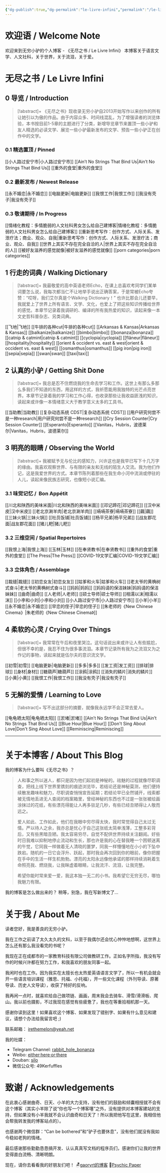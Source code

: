 ```yaml
---
{"dg-publish":true,"dg-permalink":"le-livre-infini","permalink":"/le-livre-infini/","tags":["gardenEntry"]}
---
```


# 欢迎语 / Welcome Note
欢迎来到无穷小驴的个人博客 - 《无尽之书 / Le Livre Infini》
本博客关于语言文学、人文社科，关于世界，关于流泪，关于爱。

# 无尽之书 / Le Livre Infini
## 0 导览 / Introduction
>[!abstract]+
>《无尽之书》现收录无穷小驴自2013开始写作以来创作的所有让她引以为傲的作品。由于内容众多、时间线混乱，为了增强读者的浏览体验，本书按目前1-5章的主题进行了分类，新增导览章节来置顶一些小驴和友人精选的必读文学、展览一些小驴最新发布的文学、预告一些小驴正在创作中的文学。

### 0.1 精选置顶 / Pinned
[[小人路过安宁市\|小人路过安宁市]]
[[Ain’t No Strings That Bind Us\|Ain’t No Strings That Bind Us]]
[[重外的食堂\|重外的食堂]]

### 0.2 最新发布 / Newest Release
[[永不婚恋\|永不婚恋]]
[[电脑更新\|电脑更新]]
[[我恨工作\|我恨工作]]
[[我没有壳子\|我没有壳子]]

### 0.3 敬请期待 / In Progress
[[情绪化教程：多情脆弱的人文社科男女怎么给自己建博客\|情绪化教程：多情脆弱的人文社科男女怎么给自己建博客]]
[[重新思考写作：创作方式、人际关系、发泄疗法；商业、观众、自我\|重新思考写作：创作方式、人际关系、发泄疗法；商业、观众、自我]]
[[世界上其实不存在完全自洽的人\|世界上其实不存在完全自洽的人]]
[[被好友滋养的感觉就像\|被好友滋养的感觉就像]]
[[porn categories\|porn categories]]

## 1 行走的词典 / Walking Dictionary

> [!abstract]+
> 我最敬爱的高中英语老师Echo，在课上总喜欢考同学们某单词要怎么说，我每次都当仁不让地举手说出正确答案，于是常被Echo夸赞：“哎呀，我们艾尔真是个Walking Dictionary！” 也许比那会儿还要早，我就爱上了世界上所有语言、文学、文化，也爱上了把这些知识传播给世界的感觉。本章节记录着我调研的、编译的所有我热爱的知识，读起来像一本文史哲科普杂志、另类词典。

[[飞地\|飞地]]
[[牛排的各种cut\|牛排的各种cut]]
[[Arkansas & Kansas\|Arkansas & Kansas]]
[[balkanize\|balkanize]]
[[bimbo\|bimbo]]
[[bonanza\|bonanza]]
[[catnip & catmint\|catnip & catmint]]
[[cyclopia\|cyclopia]]
[[flâneur\|flâneur]]
[[hospitality\|hospitality]]
[[orient & occident vs. east & west\|orient & occident vs. east & west]]
[[osmanthus\|osmanthus]]
[[pig iron\|pig iron]]
[[sepia\|sepia]]
[[swan\|swan]]
[[taxi\|taxi]]

## 2 认真的小驴 / Getting Shit Done
>[!abstract]+
>我总是忍不住燃烧我的生命去学习和工作。这世上有那么多那么多我们不知道的东西，用这样的方式，我祈愿能用我独特的光芒点亮世界。本章节记录着我的学习和工作心得，也收录那些让我收益匪浅的知识，读起来或许像一本情绪意义大于教学意义太多的工具书。

[[当助教\|当助教]]
[[复杂动态系统 CDST\|复杂动态系统 CDST]]
[[用户研究何尝不是一种research\|用户研究何尝不是一种research]]
[[Cry Session Counter\|Cry Session Counter]]
[[Esperanto\|Esperanto]]
[[Vanitas，Hubris，波德莱尔\|Vanitas，Hubris，波德莱尔]]

## 3 明亮的眼睛 / Observing the World

> [!abstract]+
> 我被赋予无与伦比的感知力，兴许这也是我早已写下十几万字的缘由。我喜欢观察世界、与有限的亲友和无线的陌生人交流。我为他们作记，这是我爱世界的方式。本章节陈列着那些在我生命小河中流淌或停驻的人儿，读起来像民族志研究，也像短小说汇编。
### 3.1 味觉记忆 /  Bon Appétit
[[川北和陕西的美味米面\|川北和陕西的美味米面]]
[[邓记蹄花\|邓记蹄花]]
[[汉中米皮\|汉中米皮]]
[[老北京涮羊肉\|老北京涮羊肉]]
[[啢啢茶寮\|啢啢茶寮]]
[[藕\|藕]]
[[三妹火锅\|三妹火锅]]
[[社员饭铺\|社员饭铺]]
[[杨平兄弟\|杨平兄弟]]
[[战友郡花面\|战友郡花面]]
[[猪儿粑\|猪儿粑]]

### 3.2 三维空间 / Spatial Repertoires
[[我恨上海\|我恨上海]]
[[玉林\|玉林]]
[[在奉贤教书\|在奉贤教书]]
[[重外的食堂\|重外的食堂]]
[[The Press\|The Press]]
[[COVID-19文学汇编\|COVID-19文学汇编]]

### 3.3 立体角色 / Assemblage
[[裁缝\|裁缝]]
[[初恋女友\|初恋女友]]
[[姑爹和火车\|姑爹和火车]]
[[老太爷的黄桷树式奋斗\|老太爷的黄桷树式奋斗]]
[[妈妈\|妈妈]]
[[妈妈请的保洁妹妹\|妈妈请的保洁妹妹]]
[[曲奇\|曲奇]]
[[人老师\|人老师]]
[[硕士导师\|硕士导师]]
[[相濡以沫\|相濡以沫]]
[[小李和小刘\|小李和小刘]]
[[小人路过安宁市\|小人路过安宁市]]
[[小羊\|小羊]]
[[永不婚恋\|永不婚恋]]
[[早恋的侄子\|早恋的侄子]]
[[朱老师的《New Chinese Cinema》\|朱老师的《New Chinese Cinema》]]

## 4 柔软的心灵 / Crying Over Things
>[!abstract]+
>我常常在午后和夜里哭泣。这句话说出来或许让人有些尴尬，但很不幸的是，我忍不住为很多事流泪。本章节记录所有我为之流泪又为之作记的事物，读起来就是伍尔夫的意识流文学。

[[初雪\|初雪]]
[[电脑更新\|电脑更新]]
[[多多\|多多]]
[[发工资\|发工资]]
[[排球\|排球]]
[[身材\|身材]]
[[糖葫芦\|糖葫芦]]
[[涂鸦\|涂鸦]]
[[消失的鳞片\|消失的鳞片]]
[[小黄\|小黄]]
[[我恨工作\|我恨工作]]
[[我没有壳子\|我没有壳子]]

## 5 无解的爱情 / Learning to Love
>[!abstract]+
>写不出这部分的摘要，就像我永远学不会正常去爱人。

[[龟龟晒太阳\|龟龟晒太阳]]
[[淤堵\|淤堵]]
[[Ain’t No Strings That Bind Us\|Ain’t No Strings That Bind Us]]
[[Blue Hour\|Blue Hour]]
[[Don't Sing About Love\|Don't Sing About Love]]
[[Reminiscing\|Reminiscing]]

---

# 关于本博客 / About This Blog
我的博客为什么要叫《无尽之书》？

>人和事之所以迷人，都只是因为他们起初是神秘的。祛魅的过程就像尽职调查，把线上线下世界里镌刻的痕迹浏览毕，若结论还是神秘莫测，他们便持续散发趣味和魅力，尽职调查悄悄宣告延期；若结论早已全然铺开，线索都被无情地丢进无人查阅的档案箱里，曾经神秘的东西也不过是一张张被绘画涂抹过的花纸，有些漂亮得能让人再多驻足几秒，有些已经丑陋得让人敬而远之。
>
>爱人如此、工作如此，他们在我眼中穷尽得太快，我时常觉得自己太过无情。严以待人之余，我亦总是忧心于自己这张纸太简单浅薄，工整多彩背后，又有些黑暗丑陋。我太容易穷尽，自觉不配供世界持续关注翻阅。好些时日我难以抑制地停止流动和生长，那也许是我的心在替我睡一个困顿迷离的午觉，它同我一样做着无人清晓的噩梦，同我一样懵懂地在小小的下坠中跌宕。随机的一日它会浮升、跃起，那时我会再次回到你的眼前，像你把握在手中的生活一样生机勃勃。漂亮的太阳永远像他承诺的那样持续消耗着生命照亮我、燃烧我，让我眯虚着眼睛，让我流汗、流泪，让我完整。
>
>希望你能时常来爱一爱，我这本独一无二的小书。我希望它无穷无尽，哪怕我魅力有限。

我的博客是怎么做出来的？
稍等，别急，我在写新博文了...

# 关于我 / About Me
读者您好，我是善良的无穷小驴。

我在工作之前读了太久太久的文科，以至于我偶尔还会忧心忡忡地想啊，这世界上怎么还有那么我没看完的书呢？

我现在正在成都市的一家教育科技有限公司做教研工作。正如名字所指，我没有写作的时候兴许都在努力工作，和我喜欢的朋友同事一起。

我闲时也在工作。因为我实在太擅长也太热爱英语语言文学了，所以一有机会就会开一些语言培训课程（雅思、托福、小托福），开一些文化课程（外刊导读、原著导读、历史人文导读），收获了特好的反响。

我再闲一点时，就喜欢给自己做项链、画画，周末我会去骑车、滑雪/滑滑板、爬山。我以前也摄影，不过我现在感觉有些疲惫了，我也在等重拾相机那一天。

感谢你读到这里！如果喜欢这个博客、如果发现了错别字、如果有什么意见和建议，请想个办法给我留言吧 ;)

联系邮箱：
irethemelon@yeah.net

我的社媒：
- Telegram Channel: [rabbit_hole_bonanza](https://t.me/rabbitholebonanza)
- Weibo:  [either·here·or·there](https://weibo.com/toxicmelon49)
- Douban: [silo](https://www.douban.com/people/IreRulez/)
- 微信公众号: 49Kerfuffles

# 致谢 / Acknowledgements
在此衷心感谢曲奇、日天、小羊的大力支持，没有他们的鼓励和倾囊相授就不会有这个博客（其实小羊除了说“你也写一个博客噻”之外，没有提供对本博客建站的支持，但如果没有小羊我就不会认识曲奇和日天了！所以我把他写在这里，我相信他会帮我转发我的博客站点的）。

也感谢两个微信群：“Can be bothered”和“驴子也要休息”，没有他们就没有我如今稳如老狗的情绪。

最后感谢那些勤勤恳恳搞开发、认认真真写文档的程序员们，感谢你们让我的世界变得直白流畅、清晰明朗。

现在，请你去看看我的好朋友们吧！
🪑[gaoryrt的博客](https://gaoryrt.com/)
💺[Psychic Paper](https://yuqiqin.me/)